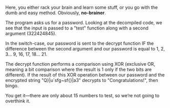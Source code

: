 Here, you either rack your brain and learn some stuff, or you go with the dumb and easy method.
Obviously, **no-brainer**.

The program asks us for a password.
Looking at the decompiled code, we see that the input is passed to a "test" function along with a second argument (322424845).

In the switch-case, our password is sent to the decrypt function IF the difference between the second argument and our password is equal to 1, 2, 3… 9, 16, 17, 18… 21.

The decrypt function performs a comparison using XOR (exclusive OR, meaning a bit comparison where the result is 1 only if the two bits are different). If the result of this XOR operation between our password and the encrypted string "Q}|u`sfg~sf{}|a3" decrypts to "Congratulations!", then bingo.

You get it—there are only about 15 numbers to test, so we’re not going to overthink it.